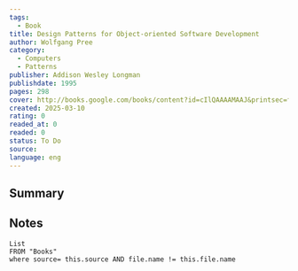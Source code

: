 ```yaml
---
tags:
  - Book
title: Design Patterns for Object-oriented Software Development
author: Wolfgang Pree
category:
  - Computers
  - Patterns
publisher: Addison Wesley Longman
publishdate: 1995
pages: 298
cover: http://books.google.com/books/content?id=cIlQAAAAMAAJ&printsec=frontcover&img=1&zoom=1&source=gbs_api
created: 2025-03-10
rating: 0
readed_at: 0
readed: 0
status: To Do
source: 
language: eng
---
```

## Summary


## Notes
```dataview
List 
FROM "Books"
where source= this.source AND file.name != this.file.name
```